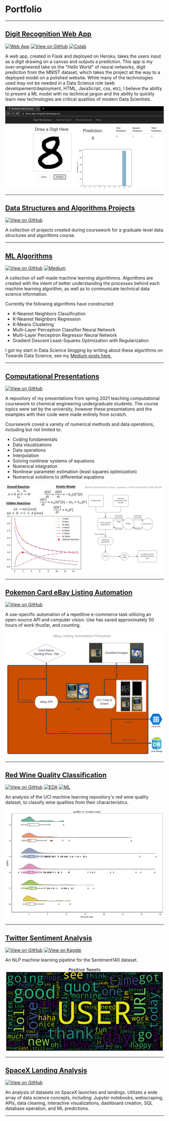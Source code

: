 # Portfolio

---
## [Digit Recognition Web App](https://github.com/turnerluke/digit_recog)

[![Web App](https://img.shields.io/static/v1?label=Render&message=View%20Web%20App&color=red&style=for-the-badge&logo=Render)](https://drawn-digit-recognition.herokuapp.com/)
[![View on GitHub](https://img.shields.io/badge/GitHub-View_on_GitHub-blue?logo=GitHub&style=for-the-badge)](https://github.com/turnerluke/digit_recog)
[![Colab](https://img.shields.io/static/v1?label=Colab&message=Model%20Training&color=orange&style=for-the-badge&logo=Google%20Colab)](https://colab.research.google.com/github/turnerluke/digit_recog/blob/main/models/LeNet_5_train.ipynb)

A web app, created in Flask and deployed on Heroku, takes the users input as a digit drawing on a canvas and outputs a prediction. This app is my over-engineered take on the "Hello World" of neural networks, digit prediciton from the MNIST dataset, which takes the project all the way to a deployed model on a polished website. While many of the technologies used may not be needed in a Data Science role (web developement/deployment, HTML, JavaScript, css, etc), I believe the ability to present a ML model with no technical jargon and the ability to quickly learn new technologies are critical qualities of modern Data Scientists.

<img src="/images/web_app.PNG">

---

## [Data Structures and Algorithms Projects](https://github.com/turnerluke/DS-Algo-Projects)

[![View on GitHub](https://img.shields.io/badge/GitHub-View_on_GitHub-blue?logo=GitHub&style=for-the-badge)](https://github.com/turnerluke/DS-Algo-Projects)

A collection of projects created during coursework for a graduate-level data structures and algorithms course.

---

## [ML Algorithms](https://github.com/turnerluke/ML-algos)

[![View on GitHub](https://img.shields.io/badge/GitHub-View_on_GitHub-blue?logo=GitHub&style=for-the-badge)](https://github.com/turnerluke/ML-algos)
[![Medium](https://img.shields.io/static/v1?label=Medium&message=View%20on%20Medium&color=red&style=for-the-badge&logo=Medium)](https://medium.com/@turnermluke)


A collection of self-made machine learning algorithmns. Algorithms are created with the intent of better understanding the processes behind each machine learning algorithm, as well as to communicate technical data science information.  

Currently the following algorithms have constructed:
- K-Nearest Neighbors Classification
- K-Nearest Neighbors Regression
- K-Means Clustering
- Multi-Layer Perceptron Classifier Neural Network
- Multi-Layer Perceptron Regressor Neural Network
- Gradient Descent Least-Squares Optimization with Regularization

I got my start in Data Science blogging by writing about these algorithms on Towards Data Science, see my [Medium posts here.](https://medium.com/@turnermluke)

---

## [Computational Presentations](https://github.com/turnerluke/computational-presentations)

[![View on GitHub](https://img.shields.io/badge/GitHub-View_on_GitHub-blue?logo=GitHub&style=for-the-badge)](https://github.com/turnerluke/computational-presentations)

A repository of my presentations from spring 2021 teaching computational coursework to chemical engineering undergraduate students. The course topics were set by the university, however these presentations and the examples with their code were made entirely from scratch.

Coursework coved a variety of numerical methods and data operations, including but not limited to:
- Coding fundamentals
- Data visualizations
- Data operations
- Interpolation
- Solving nonlinear systems of equations
- Numerical integration
- Nonlinear parameter estimation (least squares optimization)
- Numerical solutions to differential equations

<img src="/images/thumbnail_teaching.png">

---

## [Pokemon Card eBay Listing Automation](https://github.com/turnerluke/eBay-pokemon-card-automation)

[![View on GitHub](https://img.shields.io/badge/GitHub-View_on_GitHub-blue?logo=GitHub&style=for-the-badge)](https://github.com/turnerluke/eBay-pokemon-card-automation)

A use-specific automation of a repetitive e-commerce task utilizing an open-source API and computer vision. Use has saved approximately 50 hours of work thusfar, and counting.

<img src="/images/eBay Automation Flowchart.png">

---


## [Red Wine Quality Classification](https://github.com/turnerluke/red-wine-classification)

[![View on GitHub](https://img.shields.io/badge/GitHub-View_on_GitHub-blue?logo=GitHub&style=for-the-badge)](https://github.com/turnerluke/red-wine-classification)
[![EDA](https://img.shields.io/badge/Kaggle-View_EDA-blue?logo=Kaggle&style=for-the-badge)](https://www.kaggle.com/code/turnerluke/red-wine-quality-eda)
[![ML](https://img.shields.io/badge/Kaggle-View_ML_Prediction-blue?logo=Kaggle&style=for-the-badge)](https://www.kaggle.com/code/turnerluke/red-wine-quality-classification)

An analysis of the UCI machine learning repository's red wine quality dataset, to classify wine qualities from their characteristics.

<img src="/images/thumbnail_wine.png">

---

## [Twitter Sentiment Analysis](https://github.com/turnerluke/twitter-sentiment)

[![View on GitHub](https://img.shields.io/badge/GitHub-View_on_GitHub-blue?logo=GitHub&style=for-the-badge)](https://github.com/turnerluke/twitter-sentiment)
[![View on Kaggle](https://img.shields.io/badge/Kaggle-View_on_Kaggle-blue?logo=Kaggle&style=for-the-badge)](https://www.kaggle.com/code/turnerluke/basic-nlp-twitter-sentiment-analysis)

An NLP machine learning pipeline for the Sentiment140 dataset.

<img src="/images/thumbnail_twitter.png">

---

## [SpaceX Landing Analysis](https://github.com/turnerluke/spacex-success-analysis)

[![View on GitHub](https://img.shields.io/badge/GitHub-View_on_GitHub-blue?logo=GitHub&style=for-the-badge)](https://github.com/turnerluke/spacex-success-analysis)

An analysis of datasets on SpaceX launches and landings. Utilizes a wide array of data science concepts, including: Jupyter notebooks, webscraping, APIs, data cleaning, interactive visualizations, dashboard creation, SQL database operation, and ML predictions.

---
